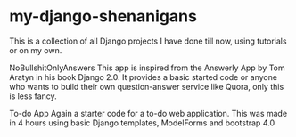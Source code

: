 # my-django-shenanigans
This is a collection of all Django projects I have done till now, using tutorials or on my own.

NoBullshitOnlyAnswers
This app is inspired from the Answerly App by Tom Aratyn in his book Django 2.0.
It provides a basic started code or anyone who wants to build their own question-answer service like Quora, only this is less fancy.

To-do App
Again a starter code for a to-do web application. This was made in 4 hours using basic Django templates, ModelForms and bootstrap 4.0
